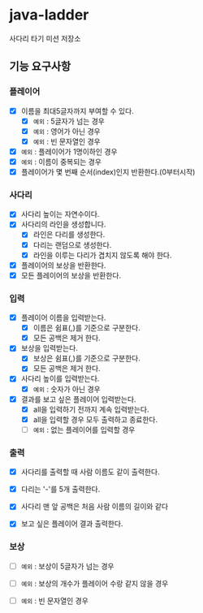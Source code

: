 # java-ladder

사다리 타기 미션 저장소

## 기능 요구사항

### 플레이어
- [x] 이름을 최대5글자까지 부여할 수 있다.
  - [x] ``예외`` : 5글자가 넘는 경우
  - [x] ``예외`` : 영어가 아닌 경우
  - [x] ``예외`` : 빈 문자열인 경우
- [x] ``예외`` : 플레이어가 1명이하인 경우
- [x] ``예외`` : 이름이 중복되는 경우
- [x] 플레이어가 몇 번째 순서(index)인지 반환한다.(0부터시작)

### 사다리
- [x] 사다리 높이는 자연수이다.
- [x] 사다리의 라인을 생성합니다.
  - [x] 라인은 다리를 생성한다.
  - [x] 다리는 랜덤으로 생성한다.
  - [x] 라인을 이루는 다리가 겹치지 않도록 해야 한다.
- [x] 플레이어의 보상을 반환한다.
- [x] 모든 플레이어의 보상을 반환한다.

### 입력
- [x] 플레이어 이름을 입력받는다.
  - [x] 이름은 쉼표(,)를 기준으로 구분한다.
  - [x] 모든 공백은 제거 한다.
- [x] 보상을 입력받는다.
  - [x] 보상은 쉼표(,)를 기준으로 구분한다.
  - [x] 모든 공백은 제거 한다.
- [x] 사다리 높이를 입력받는다.
  - [x] ``예외`` : 숫자가 아닌 경우
- [x] 결과를 보고 싶은 플레이어 입력받는다.
  - [x] all을 입력하기 전까지 계속 입력받는다.
  - [x] all을 입력할 경우 모두 출력하고 종료한다.
  - [ ] ``예외`` : 없는 플레이어를 입력할 경우

### 출력
- [x] 사다리를 출력할 때 사람 이름도 같이 출력한다.
- [x] 다리는 '-'를 5개 출력한다.
- [x] 사다리 맨 앞 공백은 처음 사람 이름의 길이와 같다
- [x] 보고 싶은 플레이어 결과 출력한다.


### 보상
- [ ] ``예외`` : 보상이 5글자가 넘는 경우
- [ ] ``예외`` : 보상의 개수가 플레이어 수랑 같지 않을 경우
- [ ] ``예외`` : 빈 문자열인 경우

